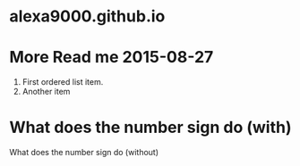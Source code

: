 # alexa9000.github.io
# More Read me 2015-08-27
1. First ordered list item. 
2. Another item
# What does the number sign do (with)
What does the number sign do (without)